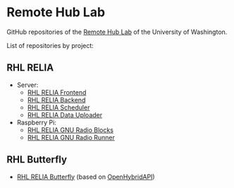 Remote Hub Lab
==============

GitHub repositories of the [Remote Hub Lab](https://rhlab.ece.uw.edu) of the University of Washington.

List of repositories by project:

RHL RELIA
---------
 * Server:
   * [RHL RELIA Frontend](https://github.com/remotehublab/rhl-relia-cloud-frontend)
   * [RHL RELIA Backend](https://github.com/remotehublab/rhl-relia-cloud-backend)
   * [RHL RELIA Scheduler](https://github.com/remotehublab/rhl-relia-cloud-scheduler)
   * [RHL RELIA Data Uploader](https://github.com/remotehublab/rhl-relia-cloud-data-uploader)
 * Raspberry Pi:
   * [RHL RELIA GNU Radio Blocks](https://github.com/remotehublab/rhl-relia-gr-blocks)
   * [RHL RELIA GNU Radio Runner](https://github.com/remotehublab/rhl-relia-gr-runner)

RHL Butterfly
-------------
 * [RHL RELIA Butterfly](https://github.com/remotehublab/rhl-butterfly-simulation) (based on [OpenHybridAPI](https://github.com/labsland/openhybridapi))
